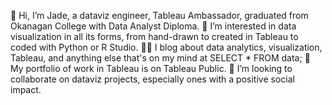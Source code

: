
👋 Hi, I’m Jade, a dataviz engineer, Tableau Ambassador, graduated from Okanagan College with Data Analyst Diploma.
👀 I’m interested in data visualization in all its forms, from hand-drawn to created in Tableau to coded with Python or R Studio.
✍🏼 I blog about data analytics, visualization, Tableau, and anything else that's on my mind at SELECT * FROM data;
🎨 My portfolio of work in Tableau is on Tableau Public.
💞️ I’m looking to collaborate on dataviz projects, especially ones with a positive social impact.
